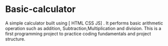 # Basic-calculator
 A simple calculator built using [ HTML CSS JS] . It performs basic arithmetic operation such as addition, Subtraction,Multiplication and division. This is a first programming project to practice coding fundamentals and project structure.
